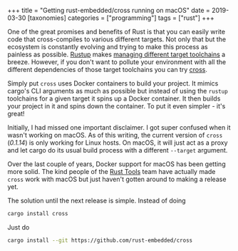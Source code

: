 +++
title = "Getting rust-embedded/cross running on macOS"
date = 2019-03-30
[taxonomies]
categories = ["programming"]
tags = ["rust"]
+++

One of the great promises and benefits of Rust is that you can easily write code that cross-compiles to various different targets. Not only that but the ecosystem is constantly evolving and trying to make this process
as painless as possible. [Rustup](http://rustup.rs) makes [managing different target toolchains](https://blog.rust-lang.org/2016/05/13/rustup.html) a breeze. However, if you don't want to pollute your environment with all the different dependencies of those target toolchains you can try [cross](https://github.com/rust-embedded/cross). 

<!--more-->

Simply put `cross` uses Docker containers to build your project. It mimics cargo's CLI arguments as much as possible but instead of using the `rustup` toolchains for a given target it spins up a Docker container. It then builds your project in it and spins down the container. To put it even simpler - it's great!

Initially, I had missed one important disclaimer. I got super confused when it wasn't working on macOS. As of this writing, the current version of `cross` (*0.1.14*) is only working for Linux hosts. On macOS, it will just act as a proxy and let cargo do its usual build process with a different `--target` argument.

Over the last couple of years, Docker support for macOS has been getting more solid. The kind people of the [Rust Tools](https://github.com/rust-embedded/wg#the-tools-team) team have actually made `cross` work with macOS but just haven't gotten around to making a release yet.

The solution until the next release is simple. Instead of doing

```sh
cargo install cross
```

Just do

```sh
cargo install --git https://github.com/rust-embedded/cross
```